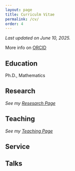 ```yaml
---
layout: page
title: Curriculm Vitae
permalink: /cv/
order: 4
---
```



*Last updated on June 10, 2025.*

More info on [ORCID](https://orcid.org/0000-0002-0522-1297) 

## Education 

Ph.D., Mathematics 

## Research 

*See my [Resesarch Page](../research/)*

## Teaching  

*See my [Teaching Page](../teaching/)*

## Service 

## Talks 

